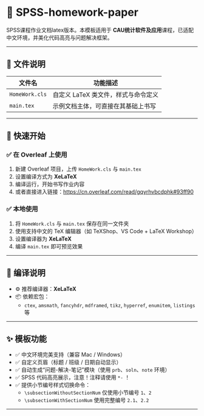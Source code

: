 # 📘 SPSS-homework-paper
SPSS课程作业文档latex版本。本模板适用于 **CAU统计软件及应用**课程，已适配中文环境，并美化代码高亮与问题解决框架。

---

## 📁 文件说明

| 文件名         | 功能描述                           |
|----------------|------------------------------------|
| `HomeWork.cls` | 自定义 LaTeX 类文件，样式与命令定义 |
| `main.tex`     | 示例文档主体，可直接在其基础上书写 |

---

## 🚀 快速开始

### ✅ 在 Overleaf 上使用

1. 新建 Overleaf 项目，上传 `HomeWork.cls` 与 `main.tex`
2. 设置编译方式为 **XeLaTeX**
3. 编译运行，开始书写作业内容
4. 或者直接进入链接：https://cn.overleaf.com/read/gqyrhvbcdphk#93ff90

### ✅ 本地使用

1. 将 `HomeWork.cls` 与 `main.tex` 保存在同一文件夹
2. 使用支持中文的 TeX 编辑器（如 TeXShop、VS Code + LaTeX Workshop）
3. 设置编译器为 **XeLaTeX**
4. 编译 `main.tex` 即可预览效果

---

## 🔧 编译说明

- ⚙ 推荐编译器：**XeLaTeX**
- 📦 依赖宏包：
  - `ctex`, `amsmath`, `fancyhdr`, `mdframed`, `tikz`, `hyperref`, `enumitem`, `listings` 等

---

## ✨ 模板功能

- ✅ 中文环境完美支持（兼容 Mac / Windows）
- ✅ 自定义页眉（标题 / 班级 / 日期自动显示）
- ✅ 自动生成“问题-解决-笔记”模块（使用 `prb`、`soln`、`note` 环境）
- ✅ SPSS 代码高亮展示，注意！注释请使用 `*-` ！
- ✅ 提供小节编号样式切换命令：  
  - `\subsectionWithoutSectionNum` 仅使用小节编号 `1`、`2`  
  - `\subsectionWithSectionNum` 使用完整编号 `2.1`、`2.2`

---

